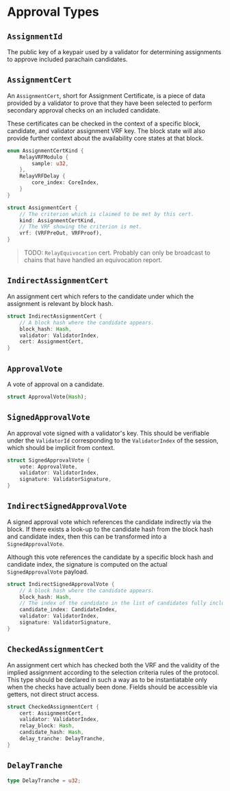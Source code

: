 # Approval Types

## `AssignmentId`

The public key of a keypair used by a validator for determining assignments to approve included parachain candidates.

## `AssignmentCert`

An `AssignmentCert`, short for Assignment Certificate, is a piece of data provided by a validator to prove that they have been selected to perform secondary approval checks on an included candidate.

These certificates can be checked in the context of a specific block, candidate, and validator assignment VRF key. The block state will also provide further context about the availability core states at that block.

```rust
enum AssignmentCertKind {
    RelayVRFModulo {
        sample: u32,
    },
    RelayVRFDelay {
        core_index: CoreIndex,
    }
}

struct AssignmentCert {
    // The criterion which is claimed to be met by this cert.
    kind: AssignmentCertKind,
    // The VRF showing the criterion is met.
    vrf: (VRFPreOut, VRFProof),
}
```

> TODO: `RelayEquivocation` cert. Probably can only be broadcast to chains that have handled an equivocation report.

## `IndirectAssignmentCert`

An assignment cert which refers to the candidate under which the assignment is relevant by block hash.

```rust
struct IndirectAssignmentCert {
    // A block hash where the candidate appears.
    block_hash: Hash,
    validator: ValidatorIndex,
    cert: AssignmentCert,
}
```

## `ApprovalVote`

A vote of approval on a candidate.

```rust
struct ApprovalVote(Hash);
```

## `SignedApprovalVote`

An approval vote signed with a validator's key. This should be verifiable under the `ValidatorId` corresponding to the `ValidatorIndex` of the session, which should be implicit from context.

```rust
struct SignedApprovalVote {
    vote: ApprovalVote,
    validator: ValidatorIndex,
    signature: ValidatorSignature,
}
```

## `IndirectSignedApprovalVote`

A signed approval vote which references the candidate indirectly via the block. If there exists a look-up to the candidate hash from the block hash and candidate index, then this can be transformed into a `SignedApprovalVote`.

Although this vote references the candidate by a specific block hash and candidate index, the signature is computed on the actual `SignedApprovalVote` payload.

```rust
struct IndirectSignedApprovalVote {
    // A block hash where the candidate appears.
    block_hash: Hash,
    // The index of the candidate in the list of candidates fully included as-of the block.
    candidate_index: CandidateIndex,
    validator: ValidatorIndex,
    signature: ValidatorSignature,
}
```

## `CheckedAssignmentCert`

An assignment cert which has checked both the VRF and the validity of the implied assignment according to the selection criteria rules of the protocol. This type should be declared in such a way as to be instantiatable only when the checks have actually been done. Fields should be accessible via getters, not direct struct access.

```rust
struct CheckedAssignmentCert {
    cert: AssignmentCert,
    validator: ValidatorIndex,
    relay_block: Hash,
    candidate_hash: Hash,
    delay_tranche: DelayTranche,
}
```

## `DelayTranche`

```rust
type DelayTranche = u32;
```
